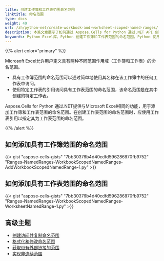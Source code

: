 ```yaml
---
title: 创建工作簿和工作表范围命名范围
linktitle: 命名范围
type: docs
weight: 40
url: /zh/python-net/create-workbook-and-worksheet-scoped-named-ranges/
description: 本篇文章展示了如何通过 Aspose.Cells for Python 通过.NET API 创建工作簿和工作表范围的命名范围。
keywords: Python Excel库，Python 创建工作簿和工作表范围的命名范围，Python 使用工作簿范围添加命名范围，Python 使用工作表范围添加命名范围。
---
```


{{% alert color="primary" %}} 

Microsoft Excel允许用户定义具有两种不同范围作用域（工作簿和工作表）的命名范围。

- 具有工作簿范围的命名范围可以通过简单地使用其名称在该工作簿中的任何工作表中访问。
- 使用特定工作表的引用访问具有工作表范围的命名范围，该命名范围是在其中创建的特定工作表。

Aspose.Cells for Python 通过.NET提供与Microsoft Excel相同的功能，用于添加工作簿和工作表范围的命名范围。在创建工作表范围的命名范围时，应使用工作表引用以指定其为工作表范围的命名范围。


{{% /alert %}} 
## **如何添加具有工作簿范围的命名范围**


{{< gist "aspose-cells-gists" "7bb30376b4d40cdfd596286870fb9752" "Ranges-NamedRanges-WorkbookScopedNamedRanges-AddWorkbookScopedNamedRange-1.py" >}}
## **如何添加具有工作表范围的命名范围**


{{< gist "aspose-cells-gists" "7bb30376b4d40cdfd596286870fb9752" "Ranges-NamedRanges-WorkbookScopedNamedRanges-WorksheetNamedRange-1.py" >}}

## **高级主题**
- [创建访问并复制命名范围](/cells/zh/python-net/create-access-and-copy-named-ranges/)
- [格式化和修改命名范围](/cells/zh/python-net/format-and-modify-named-ranges/)
- [获取带有外部链接的范围](/cells/zh/python-net/get-range-with-external-links/)
- [实现非连续范围](/cells/zh/python-net/implementing-non-sequential-ranges/)
